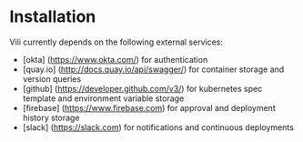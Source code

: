 # Installation

Vili currently depends on the following external services:

- [okta] (https://www.okta.com/) for authentication
- [quay.io] (http://docs.quay.io/api/swagger/) for container storage and version queries
- [github] (https://developer.github.com/v3/) for kubernetes spec template and environment variable storage
- [firebase] (https://www.firebase.com) for approval and deployment history storage
- [slack] (https://slack.com) for notifications and continuous deployments
